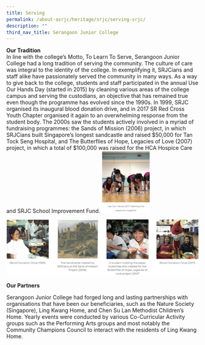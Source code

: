 ```yaml
---
title: Serving
permalink: /about-asrjc/heritage/srjc/serving-srjc/
description: ""
third_nav_title: Serangoon Junior College
---
```

**Our Tradition**  
In line with the college’s Motto, To Learn To Serve, Serangoon Junior College had a long tradition of serving the community. The culture of care was integral to the identity of the college. In exemplifying it, SRJCians and staff alike have passionately served the community in many ways. As a way to give back to the college, students and staff participated in the annual Use Our Hands Day (started in 2015) by cleaning various areas of the college campus and serving the custodians, an objective that has remained true even though the programme has evolved since the 1990s. In 1999, SRJC organised its inaugural blood donation drive, and in 2017 SR Red Cross Youth Chapter organised it again to an overwhelming response from the student body. The 2000s saw the students actively involved in a myriad of fundraising programmes: the Sands of Mission (2006) project, in which SRJCians built Singapore’s longest sandcastle and raised $50,000 for Tan Tock Seng Hospital, and The Butterflies of Hope, Legacies of Love (2007) project, in which a total of $100,000 was raised for the HCA Hospice Care and SRJC School Improvement Fund.
<img src="/images/SRJC%20Serving%202.jpg" 
     style="width:25%">
		 
![](/images/SRJC%20Serving.jpg)

**Our Partners**

Serangoon Junior College had forged long and lasting partnerships with organisations that have been our beneficiaries, such as the Nature Society (Singapore), Ling Kwang Home, and Chen Su Lan Methodist Children’s Home. Yearly events were conducted by various Co-Curricular Activity groups such as the Performing Arts groups and most notably the Community Champions Council to interact with the residents of Ling Kwang Home.